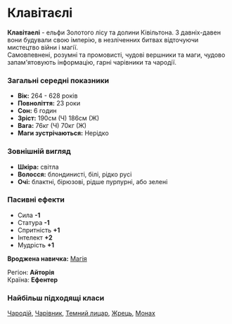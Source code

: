 # Клавітаєлі

**Клавітаелі** - ельфи Золотого лісу та долини Ківільтона. З давніх-давен вони будували свою імперію, в незліченних битвах відточуючи мистецтво війни і магії.<br />
Самовпевнені, розумні та промовисті, чудові вершники та маги, чудово запам'ятовують інформацію, гарні чарівники та чародії.

### Загальні середні показники
  - **Вік:** 264 - 628 років
  - **Повноліття:** 23 роки
  - **Сон:** 6 годин
  - **Зріст:** 190см (Ч) 186см (Ж)
  - **Вага:** 76кг (Ч) 70кг (Ж)
  - **Маги зустрічаються:** Нерідко

### Зовнішній вигляд
  - **Шкіра:** світла
  - **Волосся:** блондинисті, білі, рідко русі
  - **Очі:** блактні, бірюзові, рідше пурпурні, або зелені

### Пасивні ефекти
  - Сила **-1**
  - Статура **-1**
  - Спритність **+1**
  - Інтелект **+2**
  - Мудрість **+1**

**Вроджена навичка:** [Магія](/docs/characters/using.md#magic)

Регіон: **Айторія**<br />
Країна: **Ефентер**

### Найбільш підходящі класи

[Чародій](/docs/classes/mage), [Чарівник](/docs/classes/wizard), [Темний лицар](/docs/classes/dark-knight), [Жрець](/docs/classes/priest), [Монах](/docs/classes/monk)